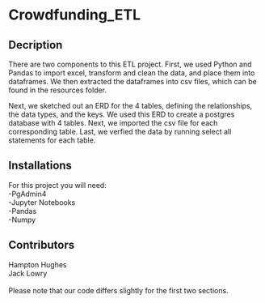 # Crowdfunding_ETL



## Decription

There are two components to this ETL project.  First, we used Python and Pandas to import excel, transform and clean the data, and place them into dataframes.  We then extracted the dataframes into csv files, which can be found in the resources folder.  

Next, we sketched out an ERD for the 4 tables, defining the relationships, the data types, and the keys.  We used this ERD to create a postgres database with 4 tables.  Next, we imported the csv file for each corresponding table.  Last, we verfied the data by running select all statements for each table.  


## Installations

For this project you will need: <br>
-PgAdmin4 <br>
-Jupyter Notebooks <br>
-Pandas <br>
-Numpy


## Contributors

Hampton Hughes <br>
Jack Lowry
<br><br>
Please note that our code differs slightly for the first two sections.  
